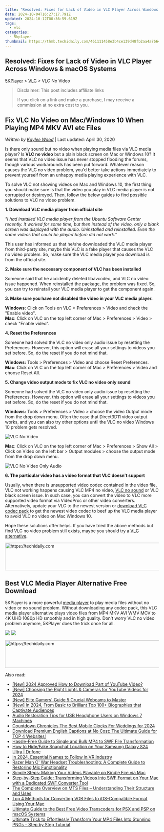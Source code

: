 ```yaml
---
title: "Resolved: Fixes for Lack of Video in VLC Player Across Windows & macOS Systems"
date: 2024-10-04T16:27:17.791Z
updated: 2024-10-12T00:36:59.619Z
tags:
  - vlc
categories:
  - 5kplayer
thumbnail: https://thmb.techidaily.com/461111458e3b4ce139d48fb2aa4a766468aa7e6bd6d3f1e4f995324a2a411619.jpg
---
```


## Resolved: Fixes for Lack of Video in VLC Player Across Windows & macOS Systems

[5KPlayer](https://tools.techidaily.com/5kplayer/products/) \> [VLC](https://tools.techidaily.com/5kplayer/products/) \> VLC No Video

>  Disclaimer: This post includes affiliate links
>
>  If you click on a link and make a purchase, I may receive a commission at no extra cost to you.
>

## Fix VLC No Video on Mac/Windows 10 When Playing MP4 MKV AVI etc Files

 _Written by [Kaylee Wood](https://www.quora.com/profile/Amanda-Hu-21)_ | Last updated: April 30, 2020 

Is there only sound but no video when playing media files via VLC media player? Is **VLC no video** but a plain black screen on Mac or Windows 10? It seems that VLC no video issue has never stopped flooding the forums, though various workarounds has been put forward. Whatever reason causes the VLC no video problem, you'd better take actions immediately to prevent yourself from an unhappy media playing experience with VLC.

To solve VLC not showing videos on Mac and Windows 10, the first thing you should make sure is that the video you play in VLC media player is not corrupted or destroyed. Then, follow the below guides to find possible solutions to VLC no video problem. 

**1\. Download VLC media player from official site**

_"I had installed VLC media player from the Ubuntu Software Center recently. It worked for some time, but then instead of the video, only a blank screen was displayed with the audio. Uninstalled and reinstalled. Even the same videos that could be played before did not work."_

This user has informed us that he/she downloaded the VLC media player from third-party site, maybe this VLC is a fake player that causes the VLC no video problem. So, make sure the VLC media player you download is from the official site.

**2\. Make sure the necessary component of VLC has been installed**

Someone said that he accidently deleted libavcodec, and VLC no video issue happened. When reinstalled the package, the problem was fixed. So, you can try to reinstall your VLC media player to get the component again.

**3\. Make sure you have not disabled the video in your VLC media player.**

**Windows:** Click on Tools on VLC > Preferences > Video and check the "Enable video".  
**Mac:** Click on VLC on the top left corner of Mac > Preferences > Video > check "Enable video".

**4\. Reset the Preferences**

Someone had solved the VLC no video only audio issue by resetting the Preferences. However, this option will erase all your settings to videos you set before. So, do the reset if you do not mind that.

**Windows:** Tools > Preferences > Video and choose Reset Preferences.  
**Mac:** Click on VLC on the top left corner of Mac > Preferences > Video and choose Reset All.

**5\. Change video output mode to fix VLC no video only sound**

Someone had solved the VLC no video only audio issue by resetting the Preferences. However, this option will erase all your settings to videos you set before. So, do the reset if you do not mind that.

**Windows:** Tools > Preferences > Video > choose the video Output mode from the drop down menu. Often the case that Direct3D11 video output works, and you can also try other options until the VLC no video Windows 10 problem gets resolved.

![VLC No Video](https://www.5kplayer.com/vlc/img/vlc-output-pc.jpg) 

**Mac:** Click on VLC on the top left corner of Mac > Preferences > Show All > Click on Video on the left bar > Output modules > choose the output mode from the drop down menu.

![VLC No Video Only Audio](https://www.5kplayer.com/vlc/img/vlc-ouput-mac.jpg) 

**6\. The particular video has a video format that VLC doesn't support**

Usually, when there is unsupported video codec contained in the video file, VLC not working happens causing VLC MP4 no video, [VLC no sound](https://tools.techidaily.com/5kplayer/products/) or VLC black screen issue. In such case, you can convert the video to VLC more supported video format via VideoProc or other video converters. Alternatively, update your VLC to the newest version or [download VLC codec pack](https://tools.techidaily.com/5kplayer/video-music-player/) to get the newest video codec to beef up the VLC media player to avoid VLC no video on Mac Windows 10.

Hope these solutions offer helps. If you have tried the above methods but find VLC no video problem still exists, maybe you should try a [VLC alternative](https://tools.techidaily.com/5kplayer/video-music-player/).

<!-- affiliate ads begin -->
<a href="https://ephamedtechinc.pxf.io/c/5597632/2123509/26400" target="_top" id="2123509">
  <img src="//a.impactradius-go.com/display-ad/26400-2123509" border="0" alt="https://techidaily.com" width="728" height="90"/>
</a>
<img height="0" width="0" src="https://ephamedtechinc.pxf.io/i/5597632/2123509/26400" style="position:absolute;visibility:hidden;" border="0" />
<!-- affiliate ads end -->

## Best VLC Media Player Alternative Free Download

5KPlayer is a more powerful [media player](https://tools.techidaily.com/5kplayer/video-music-player/) to play media files without no video or no sound problem. Without downloading any codec pack, this VLC media player alternative plays video files from MP4 MKV AVI WMV MOV to 4K UHD 1080p HD smoothly and in high quality. Don't worry VLC no video problem anymore, 5KPlayer does the trick once for all.

[![](https://www.5kplayer.com/vlc/../button/freedownwhitewin.png)](https://tools.techidaily.com/5kplayer/products/) [![](https://www.5kplayer.com/vlc/../button/freedownbackmac.png)](https://tools.techidaily.com/5kplayer/products/)

<!-- affiliate ads begin -->
<a href="https://appsumo.8odi.net/c/5597632/2105874/7443" target="_top" id="2105874">
  <img src="//a.impactradius-go.com/display-ad/7443-2105874" border="0" alt="https://techidaily.com" width="728" height="90"/>
</a>
<img height="0" width="0" src="https://appsumo.8odi.net/i/5597632/2105874/7443" style="position:absolute;visibility:hidden;" border="0" />
<!-- affiliate ads end -->

<ins class="adsbygoogle"
     style="display:block"
     data-ad-format="autorelaxed"
     data-ad-client="ca-pub-7571918770474297"
     data-ad-slot="1223367746"></ins>

<ins class="adsbygoogle"
     style="display:block"
     data-ad-client="ca-pub-7571918770474297"
     data-ad-slot="8358498916"
     data-ad-format="auto"
     data-full-width-responsive="true"></ins>

<span class="atpl-alsoreadstyle">Also read:</span>
<div><ul>
<li><a href="https://eaxpv-info.techidaily.com/new-2024-approved-how-to-download-part-of-youtube-video/"><u>[New] 2024 Approved How to Download Part of YouTube Video?</u></a></li>
<li><a href="https://youtube-zero.techidaily.com/hoosing-the-right-lights-and-cameras-for-youtube-videos-for-2024/"><u>[New] Choosing the Right Lights & Cameras for YouTube Videos for 2024</u></a></li>
<li><a href="https://visual-screen-recording.techidaily.com/new-elite-gamers-guide-5-crucial-webcams-to-master/"><u>[New] Elite Gamers' Guide 5 Crucial Webcams to Master</u></a></li>
<li><a href="https://facebook-clips.techidaily.com/new-in-2024-from-basic-to-brilliant-top-100plus-biographies-that-captivate-audiences/"><u>[New] In 2024, From Basic to Brilliant Top 100+ Biographies that Captivate Audiences</u></a></li>
<li><a href="https://sound-issues.techidaily.com/audio-restoration-tips-for-usb-headphone-users-on-windows-7-machines/"><u>Audio Restoration Tips for USB Headphone Users on Windows 7 Machines</u></a></li>
<li><a href="https://extra-resources.techidaily.com/countdown-chronicles-the-best-mobile-clocks-for-weddings-for-2024/"><u>Countdown Chronicles The Best Mobile Clocks For Weddings for 2024</u></a></li>
<li><a href="https://media-tips.techidaily.com/download-premium-english-captions-at-no-cost-the-ultimate-guide-for-top-4-websites/"><u>Download Premium English Captions at No Cost: The Ultimate Guide for TOP 4 Websites!</u></a></li>
<li><a href="https://media-tips.techidaily.com/hassle-free-guide-to-single-and-bulk-mp4-to-swf-file-transformation/"><u>Hassle-Free Guide to Single and Bulk MP4 to SWF File Transformation</u></a></li>
<li><a href="https://location-social.techidaily.com/how-to-hidefake-snapchat-location-on-your-samsung-galaxy-s24-ultra-drfone-by-drfone-virtual-android/"><u>How to Hide/Fake Snapchat Location on Your Samsung Galaxy S24 Ultra | Dr.fone</u></a></li>
<li><a href="https://fox-links.techidaily.com/in-2024-essential-names-to-follow-in-vr-industry/"><u>In 2024, Essential Names to Follow in VR Industry</u></a></li>
<li><a href="https://sound-issues.techidaily.com/razer-man-o-war-headset-troubleshooting-a-complete-guide-to-restoring-mic-functionality/"><u>Razer Man O' War Headset Troubleshooting: A Complete Guide to Restoring Mic Functionality</u></a></li>
<li><a href="https://media-tips.techidaily.com/simple-steps-making-your-videos-playable-on-kindle-fire-via-mac/"><u>Simple Steps: Making Your Videos Playable on Kindle Fire via Mac</u></a></li>
<li><a href="https://media-tips.techidaily.com/step-by-step-guide-transforming-videos-into-swf-format-on-your-mac-with-a-dedicated-swf-converter-tool/"><u>Step-by-Step Guide: Transforming Videos Into SWF Format on Your Mac with a Dedicated SWF Converter Tool</u></a></li>
<li><a href="https://media-tips.techidaily.com/the-complete-overview-on-mts-files-understanding-their-structure-and-uses/"><u>The Complete Overview on MTS Files – Understanding Their Structure and Uses</u></a></li>
<li><a href="https://media-tips.techidaily.com/top-4-methods-for-converting-vob-files-to-ios-compatible-format-using-your-mac/"><u>Top 4 Methods for Converting VOB Files to iOS-Compatible Format Using Your Mac</u></a></li>
<li><a href="https://media-tips.techidaily.com/1723620221739-ultimate-guide-to-the-best-free-video-transcoders-for-psx-and-psp-on-macos-systems/"><u>Ultimate Guide to the Best Free Video Transcoders for PSX and PSP on macOS Systems</u></a></li>
<li><a href="https://media-tips.techidaily.com/ultimate-trick-to-effortlessly-transform-your-mp4-files-into-stunning-pngs-step-by-step-tutorial/"><u>Ultimate Trick to Effortlessly Transform Your MP4 Files Into Stunning PNGs – Step by Step Tutorial</u></a></li>
</ul></div>

